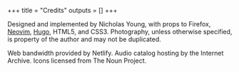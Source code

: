 +++
title = "Credits"
outputs = []
+++

Designed and implemented by Nicholas Young, with props to Firefox, [Neovim](https://neovim.io), [Hugo](https://gohugo.io), HTML5, and CSS3. Photography, unless otherwise specified, is property of the author and may not be duplicated.

Web bandwidth provided by Netlify. Audio catalog hosting by the Internet Archive. Icons licensed from The Noun Project.

